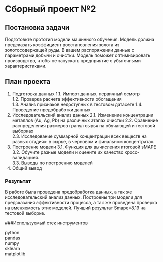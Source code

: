 # Сборный проект №2

## Постановка задачи

Подготовьте прототип модели машинного обучения. Модель должна предсказать коэффициент восстановления золота из золотосодержащей руды. В вашем распоряжении данные с параметрами добычи и очистки.
Модель поможет оптимизировать производство, чтобы не запускать предприятие с убыточными характеристиками.

## План проекта

1. Подготовка данных
    1.1. Импорт данных, первичный осмотр  
    1.2. Проверка расчета эффективности обогащения  
    1.3. Анализ признаков недоступных в тестовом датасете
    1.4. Проведение предобработки данных
2. Исследовательский анализ данных
    2.1. Изменение концентрации металлов (Au, Ag, Pb) на различных этапах очистки 
    2.2. Сравнение распределения размеров гранул сырья на обучающей и тестовой выборках  
    2.3. Исследование суммарной концентрации всех веществ на разных стадиях: в сырье, в черновом и финальном концентратах.
3. Построение модели
    3.1. Функция для вычисления итоговой sMAPE
    3.2. Обучите разные модели и оцените их качество кросс-валидацией.  
    3.3. Выводы по построению моделей
4. Общий вывод

### Результат 

В работе была проведена предобработка данных, а так же исследовательский анализ данных.
Построены три модели для предсказания эффективности процесса, а так же проведена проверка на вменяемость этих моделей.
Лучший результат Smape=8.19 на тестовой выборке. 

###Используемый стек инструментов  

python  
pandas  
numpy  
sklearn  
matplotlib  
